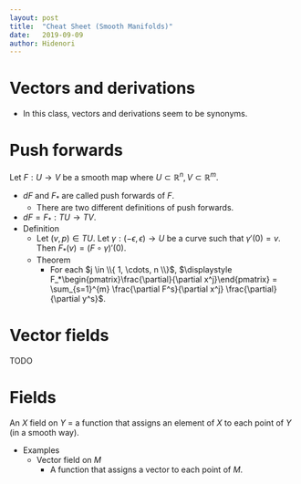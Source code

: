 ```yaml
---
layout: post
title:  "Cheat Sheet (Smooth Manifolds)"
date:   2019-09-09
author: Hidenori
---
```


# Vectors and derivations

* In this class, vectors and derivations seem to be synonyms.

# Push forwards
Let $F: U \rightarrow V$ be a smooth map where $U \subset \mathbb{R}^n, V \subset \mathbb{R}^m$.

* $dF$ and $F_*$ are called push forwards of $F$.
    * There are two different definitions of push forwards.
* $dF = F_*: TU \rightarrow TV$.
* Definition
    * Let $(v, p) \in TU$. 
      Let $\gamma: (-\epsilon, \epsilon) \rightarrow U$ be a curve such that $\gamma'(0) = v$.
      Then $F_*(v) = (F \circ \gamma)'(0)$.
    * Theorem
        * For each $j \in \\{ 1, \cdots, n \\}$, $\displaystyle F_*\begin{pmatrix}\frac{\partial}{\partial x^j}\end{pmatrix} = \sum_{s=1}^{m} \frac{\partial F^s}{\partial x^j} \frac{\partial}{\partial y^s}$.

# Vector fields
TODO

# Fields
An $X$ field on $Y$ = a function that assigns an element of $X$ to each point of $Y$ (in a smooth way).

* Examples
    * Vector field on $M$
        * A function that assigns a vector to each point of $M$.
